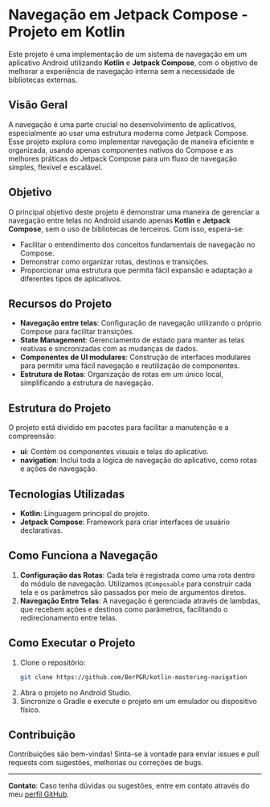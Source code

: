 # Navegação em Jetpack Compose - Projeto em Kotlin

Este projeto é uma implementação de um sistema de navegação em um aplicativo Android utilizando **Kotlin** e **Jetpack Compose**, com o objetivo de melhorar a experiência de navegação interna sem a necessidade de bibliotecas externas.

## Visão Geral

A navegação é uma parte crucial no desenvolvimento de aplicativos, especialmente ao usar uma estrutura moderna como Jetpack Compose. Esse projeto explora como implementar navegação de maneira eficiente e organizada, usando apenas componentes nativos do Compose e as melhores práticas do Jetpack Compose para um fluxo de navegação simples, flexível e escalável.

## Objetivo

O principal objetivo deste projeto é demonstrar uma maneira de gerenciar a navegação entre telas no Android usando apenas **Kotlin** e **Jetpack Compose**, sem o uso de bibliotecas de terceiros. Com isso, espera-se:
- Facilitar o entendimento dos conceitos fundamentais de navegação no Compose.
- Demonstrar como organizar rotas, destinos e transições.
- Proporcionar uma estrutura que permita fácil expansão e adaptação a diferentes tipos de aplicativos.

## Recursos do Projeto

- **Navegação entre telas**: Configuração de navegação utilizando o próprio Compose para facilitar transições.
- **State Management**: Gerenciamento de estado para manter as telas reativas e sincronizadas com as mudanças de dados.
- **Componentes de UI modulares**: Construção de interfaces modulares para permitir uma fácil navegação e reutilização de componentes.
- **Estrutura de Rotas**: Organização de rotas em um único local, simplificando a estrutura de navegação.

## Estrutura do Projeto

O projeto está dividido em pacotes para facilitar a manutenção e a compreensão:

- **ui**: Contém os componentes visuais e telas do aplicativo.
- **navigation**: Inclui toda a lógica de navegação do aplicativo, como rotas e ações de navegação.

## Tecnologias Utilizadas

- **Kotlin**: Linguagem principal do projeto.
- **Jetpack Compose**: Framework para criar interfaces de usuário declarativas.

## Como Funciona a Navegação

1. **Configuração das Rotas**: Cada tela é registrada como uma rota dentro do módulo de navegação. Utilizamos `@Composable` para construir cada tela e os parâmetros são passados por meio de argumentos diretos.
2. **Navegação Entre Telas**: A navegação é gerenciada através de lambdas, que recebem ações e destinos como parâmetros, facilitando o redirecionamento entre telas.

## Como Executar o Projeto

1. Clone o repositório:
    ```bash
    git clone https://github.com/BerPGR/kotlin-mastering-navigation
    ```
2. Abra o projeto no Android Studio.
3. Sincronize o Gradle e execute o projeto em um emulador ou dispositivo físico.

## Contribuição

Contribuições são bem-vindas! Sinta-se à vontade para enviar issues e pull requests com sugestões, melhorias ou correções de bugs.

---

**Contato**: Caso tenha dúvidas ou sugestões, entre em contato através do meu [perfil GitHub](https://github.com/BerPGR).
